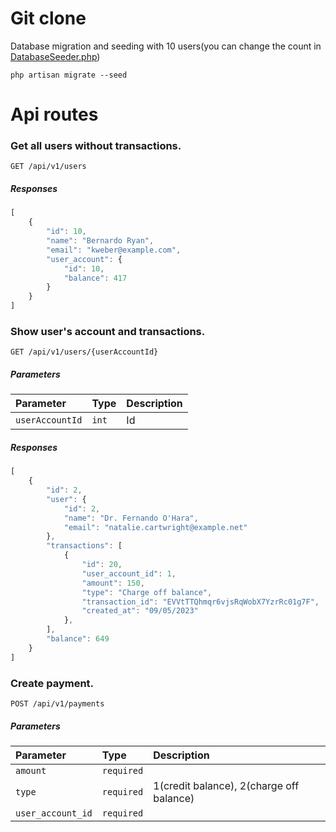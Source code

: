 # Git clone

Database migration and seeding with 10 users(you can change the count in [DatabaseSeeder.php](database/seeders/DatabaseSeeder.php))
```console
php artisan migrate --seed
```

# Api routes

### Get all users without transactions.

```http
GET /api/v1/users
```

##### Responses

```javascript
[
    {
        "id": 10,
        "name": "Bernardo Ryan",
        "email": "kweber@example.com",
        "user_account": {
            "id": 10,
            "balance": 417
        }
    }
]
```

### Show user's account and transactions.

```http
GET /api/v1/users/{userAccountId}
```

##### Parameters
| Parameter       | Type  | Description |
|:----------------|:------|:------------|
| `userAccountId` | `int` | Id          |

##### Responses

```javascript
[
    {
        "id": 2,
        "user": {
            "id": 2,
            "name": "Dr. Fernando O'Hara",
            "email": "natalie.cartwright@example.net"
        },
        "transactions": [
            {
                "id": 20,
                "user_account_id": 1,
                "amount": 150,
                "type": "Charge off balance",
                "transaction_id": "EVVtTTQhmqr6vjsRqWobX7YzrRc01g7F",
                "created_at": "09/05/2023"
            },
        ],
        "balance": 649
    }
]
```

### Create payment.

```http
POST /api/v1/payments
```

##### Parameters
| Parameter | Type       | Description                              |
|:----------|:-----------|:-----------------------------------------|
| `amount`  | `required` |                                          |
| `type`    | `required` | 1(credit balance), 2(charge off balance) |
| `user_account_id`  | `required` |                                          |

